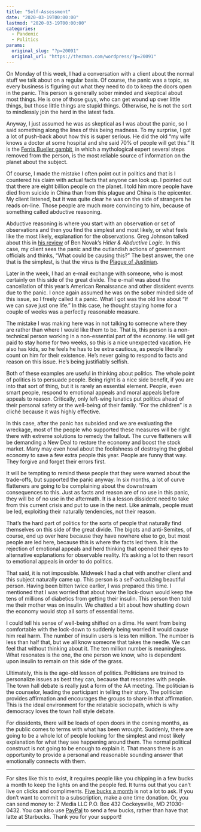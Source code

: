 ```yaml
---
title: "Self-Assessment"
date: "2020-03-19T00:00:00"
lastmod: "2020-03-19T00:00:00"
categories:
  - Pandemic
  - Politics
params:
  original_slug: "?p=20091"
  original_url: "https://thezman.com/wordpress/?p=20091"
---
```


On Monday of this week, I had a conversation with a client about the
normal stuff we talk about on a regular basis. Of course, the panic was
a topic, as every business is figuring out what they need to do to keep
the doors open in the panic. This person is generally sober minded and
skeptical about most things. He is one of those guys, who can get wound
up over little things, but those little things are stupid things.
Otherwise, he is not the sort to mindlessly join the herd in the latest
fads.

Anyway, I just assumed he was as skeptical as I was about the panic, so
I said something along the lines of this being madness. To my surprise,
I got a lot of push-back about how this is super serious. He did the old
“my wife knows a doctor at some hospital and she said 70% of people will
get this.” It is the
<a href="https://youtu.be/diVaagssHYQ" rel="noopener noreferrer"
target="_blank">Ferris Bueller gambit</a>, in which a mythological
expert several steps removed from the person, is the most reliable
source of information on the planet about the subject.

Of course, I made the mistake I often point out in politics and that is
I countered his claim with actual facts that anyone can look up. I
pointed out that there are eight billion people on the planet. I told
him more people have died from suicide in China than from this plague
and China is the epicenter. My client listened, but it was quite clear
he was on the side of strangers he reads on-line. Those people are much
more convincing to him, because of something called abductive reasoning.

Abductive reasoning is where you start with an observation or set of
observations and then you find the simplest and most likely, or what
feels like the most likely, explanation for the observations. Greg
Johnson talked about this in <a
href="https://www.counter-currents.com/2019/12/ben-novaks-hitler-abductive-logic/"
rel="noopener noreferrer" target="_blank">his review</a> of Ben Novak’s
*Hitler & Abductive Logic*. In this case, my client sees the panic and
the outlandish actions of government officials and thinks, “What could
be causing this?” The best answer, the one that is the simplest, is that
the virus is the
<a href="https://en.wikipedia.org/wiki/Plague_of_Justinian"
rel="noopener noreferrer" target="_blank">Plague of Justinian</a>.

Later in the week, I had an e-mail exchange with someone, who is most
certainly on this side of the great divide. The e-mail was about the
cancellation of this year’s American Renaissance and other dissident
events due to the panic. I once again assumed he was on the sober minded
side of this issue, so I freely called it a panic. What I got was the
old line about “If we can save just one life.” In this case, he thought
staying home for a couple of weeks was a perfectly reasonable measure.

The mistake I was making here was in not talking to someone where they
are rather than where I would like them to be. That is, this person is a
non-technical person working in a non-essential part of the economy. He
will get paid to stay home for two weeks, so this is a nice unexpected
vacation. He also has kids, so he feels he has to be extra cautious, as
people literally count on him for their existence. He’s never going to
respond to facts and reason on this issue. He’s being justifiably
selfish.

Both of these examples are useful in thinking about politics. The whole
point of politics is to persuade people. Being right is a nice side
benefit, if you are into that sort of thing, but it is rarely an
essential element. People, even smart people, respond to emotional
appeals and moral appeals before appeals to reason. Critically, only
left-wing lunatics put politics ahead of their personal safety or the
well-being of their family. “For the children” is a cliché because it
was highly effective.

In this case, after the panic has subsided and we are evaluating the
wreckage, most of the people who supported these measures will be right
there with extreme solutions to remedy the fallout. The curve flatteners
will be demanding a New Deal to restore the economy and boost the stock
market. Many may even howl about the foolishness of destroying the
global economy to save a few extra people this year. People are funny
that way. They forgive and forget their errors first.

It will be tempting to remind these people that they were warned about
the trade-offs, but supported the panic anyway. In six months, a lot of
curve flatteners are going to be complaining about the downstream
consequences to this. Just as facts and reason are of no use in this
panic, they will be of no use in the aftermath. It is a lesson dissident
need to take from this current crisis and put to use in the next. Like
animals, people must be led, exploiting their naturally tendencies, not
their reason.

That’s the hard part of politics for the sorts of people that naturally
find themselves on this side of the great divide. The bigots and
anti-Semites, of course, end up over here because they have nowhere else
to go, but most people are led here, because this is where the facts led
them. It is the rejection of emotional appeals and herd thinking that
opened their eyes to alternative explanations for observable reality.
It’s asking a lot to then resort to emotional appeals in order to do
politics.

That said, it is not impossible. Midweek I had a chat with another
client and this subject naturally came up. This person is a
self-actualizing beautiful person. Having been bitten twice earlier, I
was prepared this time. I mentioned that I was worried that about how
the lock-down would keep the tens of millions of diabetics from getting
their insulin. This person then told me their mother was on insulin. We
chatted a bit about how shutting down the economy would stop all sorts
of essential items.

I could tell his sense of well-being shifted on a dime. He went from
being comfortable with the lock-down to suddenly being worried it would
cause him real harm. The number of insulin users is less ten million.
The number is less than half that, but we all know someone that takes
the needle. We can feel that without thinking about it. The ten million
number is meaningless. What resonates is the one, the one person we
know, who is dependent upon insulin to remain on this side of the grass.

Ultimately, this is the age-old lesson of politics. Politicians are
trained to personalize issues as best they can, because that resonates
with people. The town hall debate is really just a form of the AA
meeting. The politician is the counselor, leading the participant in
telling their story. The politician provides affirmation and encourages
the groups to share in that affirmation. This is the ideal environment
for the relatable sociopath, which is why democracy loves the town hall
style debate.

For dissidents, there will be loads of open doors in the coming months,
as the public comes to terms with what has been wrought. Suddenly, there
are going to be a whole lot of people looking for the simplest and most
likely explanation for what they see happening around them. The normal
political construct is not going to be enough to explain it. That means
there is an opportunity to provide a personal and reasonable sounding
answer that emotionally connects with them.

------------------------------------------------------------------------

For sites like this to exist, it requires people like you chipping in a
few bucks a month to keep the lights on and the people fed. It turns out
that you can’t live on clicks and compliments.
<a href="https://www.subscribestar.com/the-z-blog"
rel="noopener noreferrer" target="_blank">Five bucks a month</a> is not
a lot to ask. If you don’t want to commit to a subscription, make a one
time donation. Or, you can send money to: Z Media LLC P.O. Box 432
Cockeysville, MD 21030-0432. You can also use <a
href="https://www.paypal.com/cgi-bin/webscr?cmd=_s-xclick&amp;hosted_button_id=UDAS2Q8JYA6CN&amp;source=url"
rel="noopener noreferrer" target="_blank">PayPal</a> to send a few
bucks, rather than have that latte at Starbucks. Thank you for your
support!

------------------------------------------------------------------------
